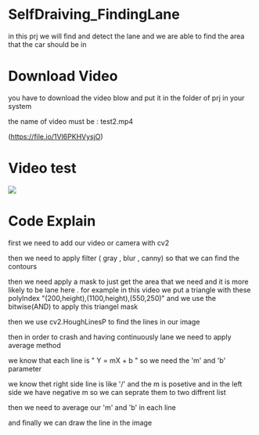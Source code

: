 # SelfDraiving_FindingLane
in this prj we will find and detect the lane and we are able to find the area that the car should be in 

# Download Video 
you have to download the video blow and put it in the folder of prj in your system 

the name of video must be : test2.mp4

(https://file.io/1Vl6PKHVysjO)

# Video test 
 ![](https://github.com/mohammadst99/SelfDraiving_FindingLane/blob/main/test.gif)
 
 
 # Code Explain
first we need to add our video or camera with cv2

then we need to apply filter ( gray , blur , canny) so that we can find the contours

then we need apply a mask to just get the area that we need and it is more likely to be lane here . for example in this video we put a triangle with these polyIndex "(200,height),(1100,height),(550,250)" and we use the bitwise(AND) to apply this triangel mask 

then we use cv2.HoughLinesP to find the lines in our image 

then in order to crash and having continuously lane we need to apply average method 

we know that each line is " Y = mX + b " so we need the 'm' and 'b' parameter

we know thet right side line is like '/' and the m is posetive and in the left side we have negative m so we can seprate them to two diffrent list

then we need to average our 'm' and 'b' in each line

and finally we can draw the line in the image
